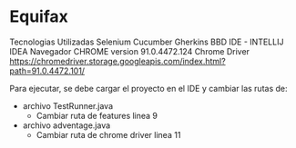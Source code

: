 # Equifax

Tecnologias Utilizadas 
  Selenium
  Cucumber
  Gherkins
  BBD
  IDE - INTELLIJ IDEA
  Navegador CHROME version 91.0.4472.124
  Chrome Driver https://chromedriver.storage.googleapis.com/index.html?path=91.0.4472.101/

Para ejecutar, se debe cargar el proyecto en el IDE y cambiar las rutas de:
- archivo TestRunner.java 
    - Cambiar ruta de features linea 9
- archivo adventage.java
    - Cambiar ruta de chrome driver linea 11
  
  
